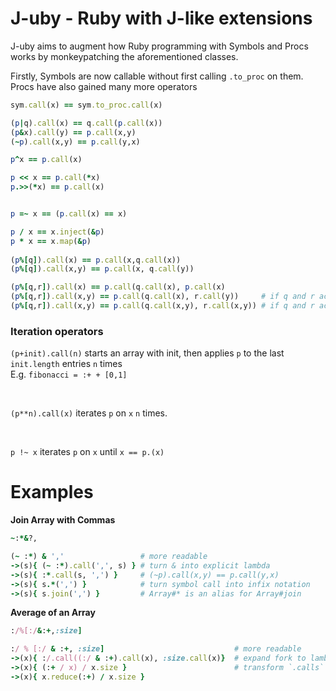 <!--language-all: lang-rb -->

# J-uby - Ruby with J-like extensions

J-uby aims to augment how Ruby programming with Symbols and Procs works by monkeypatching the aforementioned classes. 

Firstly, Symbols are now callable without first calling `.to_proc` on them. Procs have also gained many more operators

```ruby
sym.call(x) == sym.to_proc.call(x)

(p|q).call(x) == q.call(p.call(x))
(p&x).call(y) == p.call(x,y)
(~p).call(x,y) == p.call(y,x)

p^x == p.call(x)

p << x == p.call(*x)
p.>>(*x) == p.call(x)


p =~ x == (p.call(x) == x)

p / x == x.inject(&p)
p * x == x.map(&p)
 
(p%[q]).call(x) == p.call(x,q.call(x))
(p%[q]).call(x,y) == p.call(x, q.call(y))

(p%[q,r]).call(x) == p.call(q.call(x), p.call(x)
(p%[q,r]).call(x,y) == p.call(q.call(x), r.call(y))     # if q and r accept one argument
(p%[q,r]).call(x,y) == p.call(q.call(x,y), r.call(x,y)) # if q and r accept 2 arguments
```

### Iteration operators
`(p+init).call(n)` starts an array with init, then applies `p` to the last `init.length` entries `n` times
<br>
E.g. `fibonacci = :+ + [0,1]` 


<br>

`(p**n).call(x)` iterates `p` on `x` `n` times.


<br>

`p !~ x` iterates `p` on `x` until `x == p.(x)`

# Examples

**Join Array with Commas**

```ruby
~:*&?,

(~ :*) & ','                 # more readable
->(s){ (~ :*).call(',', s) } # turn & into explicit lambda
->(s){ :*.call(s, ',') }     # (~p).call(x,y) == p.call(y,x)
->(s){ s.*(',') }            # turn symbol call into infix notation
->(s){ s.join(',') }         # Array#* is an alias for Array#join
```
**Average of an Array**
```ruby
:/%[:/&:+,:size]

:/ % [:/ & :+, :size]                             # more readable 
->(x){ :/.call((:/ & :+).call(x), :size.call(x)}  # expand fork to lambda
->(x){ (:+ / x) / x.size }                        # transform `.calls` on procs to method accesses
->(x){ x.reduce(:+) / x.size }
```
